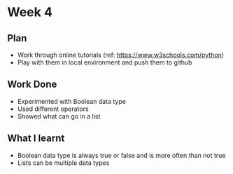 # Week 4
## Plan
- Work through online tutorials (ref: https://www.w3schools.com/python)
- Play with them in local environment and push them to github
## Work Done
- Experimented with Boolean data type
- Used different operators
- Showed what can go in a list
## What I learnt
- Boolean data type is always true or false and is more often than not true
- Lists can be multiple data types